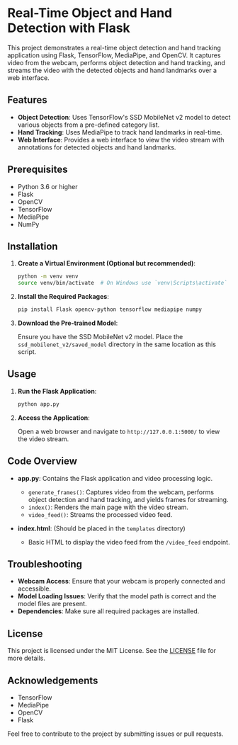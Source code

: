 # Real-Time Object and Hand Detection with Flask

This project demonstrates a real-time object detection and hand tracking application using Flask, TensorFlow, MediaPipe, and OpenCV. It captures video from the webcam, performs object detection and hand tracking, and streams the video with the detected objects and hand landmarks over a web interface.

## Features

- **Object Detection**: Uses TensorFlow's SSD MobileNet v2 model to detect various objects from a pre-defined category list.
- **Hand Tracking**: Uses MediaPipe to track hand landmarks in real-time.
- **Web Interface**: Provides a web interface to view the video stream with annotations for detected objects and hand landmarks.

## Prerequisites

- Python 3.6 or higher
- Flask
- OpenCV
- TensorFlow
- MediaPipe
- NumPy

## Installation

1. **Create a Virtual Environment (Optional but recommended)**:

    ```bash
    python -m venv venv
    source venv/bin/activate  # On Windows use `venv\Scripts\activate`
    ```

2. **Install the Required Packages**:

    ```bash
    pip install Flask opencv-python tensorflow mediapipe numpy
    ```

3. **Download the Pre-trained Model**:

    Ensure you have the SSD MobileNet v2 model. Place the `ssd_mobilenet_v2/saved_model` directory in the same location as this script.

## Usage

1. **Run the Flask Application**:

    ```bash
    python app.py
    ```

2. **Access the Application**:

    Open a web browser and navigate to `http://127.0.0.1:5000/` to view the video stream.

## Code Overview

- **app.py**: Contains the Flask application and video processing logic.
  - `generate_frames()`: Captures video from the webcam, performs object detection and hand tracking, and yields frames for streaming.
  - `index()`: Renders the main page with the video stream.
  - `video_feed()`: Streams the processed video feed.

- **index.html**: (Should be placed in the `templates` directory)
  - Basic HTML to display the video feed from the `/video_feed` endpoint.

## Troubleshooting

- **Webcam Access**: Ensure that your webcam is properly connected and accessible.
- **Model Loading Issues**: Verify that the model path is correct and the model files are present.
- **Dependencies**: Make sure all required packages are installed.

## License

This project is licensed under the MIT License. See the [LICENSE](LICENSE) file for more details.

## Acknowledgements

- TensorFlow
- MediaPipe
- OpenCV
- Flask

Feel free to contribute to the project by submitting issues or pull requests.


